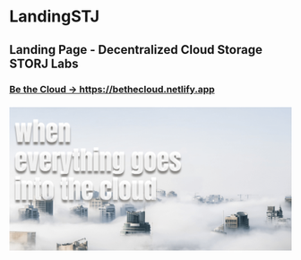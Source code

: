 # LandingSTJ
## Landing Page - Decentralized Cloud Storage STORJ Labs
<h3><a href="https://bethecloud.netlify.app/" target="_blank">Be the Cloud -> https://bethecloud.netlify.app</a><h3>
  <div><img src="img/cloudreadme.png"></div>
